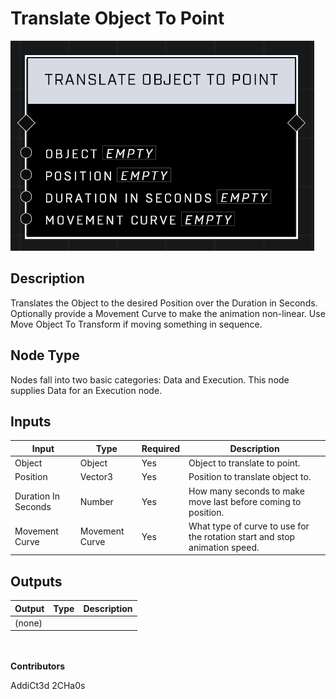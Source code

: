 # Translate Object To Point
![](../../../.gitbook/assets/translate-object-to-point.png)
## Description
Translates the Object to the desired Position over the Duration in Seconds. Optionally provide a Movement Curve to make the animation non-linear. Use Move Object To Transform if moving something in sequence.

## Node Type
Nodes fall into two basic categories: Data and Execution. This node supplies Data for an Execution node.

## Inputs
| Input | Type | Required | Description |
|------------------|------------------|----------|--------------------------------------------------------------|
| Object | Object | Yes | Object to translate to point. |
| Position | Vector3 | Yes | Position to translate object to. |
| Duration In Seconds | Number | Yes | How many seconds to make move last before coming to position. |
| Movement Curve | Movement Curve | Yes | What type of curve to use for the rotation start and stop animation speed. |

## Outputs
| Output | Type | Description |
|------------------|------------------|--------------------------------------------------------------|
| (none) | | |

\
\
**Contributors**

AddiCt3d 2CHa0s